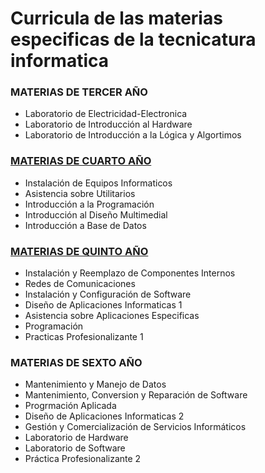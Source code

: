 # Curricula  de las materias especificas de la tecnicatura informatica

### MATERIAS DE TERCER AÑO
* Laboratorio de Electricidad-Electronica
* Laboratorio de Introducción al Hardware
* Laboratorio de Introducción a la Lógica y Algortimos

### [ MATERIAS DE CUARTO AÑO ](https://github.com/matiexe/TECINFPATH/tree/master/CUARTO)
* Instalación de Equipos Informaticos
* Asistencia sobre Utilitarios
* Introducción a la Programación
* Introducción al Diseño Multimedial
* Introducción a Base de Datos


### [ MATERIAS DE QUINTO AÑO ](https://github.com/matiexe/TECINFPATH/tree/master/QUINTO)
* Instalación y Reemplazo de Componentes Internos
* Redes de Comunicaciones
* Instalación y Configuración de Software
* Diseño de Aplicaciones Informaticas 1
* Asistencia sobre Aplicaciones Especificas
* Programación
* Practicas Profesionalizante 1

### MATERIAS DE SEXTO AÑO 

* Mantenimiento y Manejo de Datos
* Mantenimiento, Conversion y Reparación de Software
* Progrmación Aplicada
* Diseño de Aplicaciones Informaticas 2
* Gestión y Comercialización de Servicios Informáticos
* Laboratorio de Hardware
* Laboratorio de Software
* Práctica Profesionalizante 2